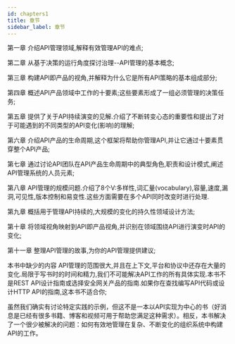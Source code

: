 ```yaml
---
id: chapters1
title: 章节
sidebar_label: 章节
---
```


第一章 介绍API管理领域,解释有效管理API的难点;

第二章 从基于决策的运行角度探讨治理--API管理的基本概念;

第三章 构建API即产品的视角,并解释为什么它是所有API策略的基本组成部分;

第四章 概述API产品领域中工作的十要素;这些要素形成了一组必须管理的决策任务;

第五章 提供了关于API持续演变的见解.介绍了不断转变心态的重要性和提出了对于可能遇到的不同类型的API变化(影响)的理解;

第六章 介绍API产品的生命周期,这个框架将帮助你管理API,并让它通过十要素贯穿整个API产品;

第七章 通过讨论API团队在API产品生命周期中的典型角色,职责和设计模式,阐述API管理系统的人员元素;

第八章 API管理的规模问题.介绍了8个V:多样性,词汇量(vocabulary),容量,速度,漏洞,可见性,版本控制和易变性.这些方面需要在多个API同时改变时进行处理.

第九章 概括用于管理API持续的,大规模的变化的持久性领域设计方法;

第十章 将领域视角映射到API即产品视角,并识别在领域围绕API进行演变时API的变化;

第十一章 整理API管理的故事,为你的API管理提供建议;

本书中缺少的内容
API管理的范围很大,并且在上下文,平台和协议中还存在大量的变化.局限于写书时的时间和精力,我们不可能解决API工作的所有具体实现.本书不是REST API设计指南或选择安全网关产品的指南.如果你在查找编写API代码或设计HTTP API的指南,这本书不适合你;

虽然我们确实有讨论特定实践的示例，但这不是一本以API实现为中心的书（好消息是已经有很多书籍、博客和视频可用于帮助您满足这种需求）。相反，本书解决了一个很少被解决的问题：如何有效地管理在复杂、不断变化的组织系统中构建API的工作。
